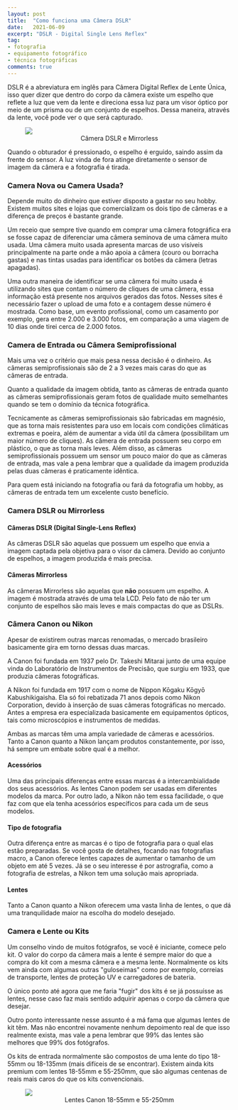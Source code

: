 ```yaml
---
layout: post
title:  "Como funciona uma Câmera DSLR"
date:   2021-06-09
excerpt: "DSLR - Digital Single Lens Reflex"
tag:
- fotografia
- equipamento fotográfico
- técnica fotográficas
comments: true
---
```

DSLR é a abreviatura em inglês para Câmera Digital Reflex de Lente Única, isso quer dizer que dentro do corpo da câmera existe um espelho que reflete a luz que vem da lente e direciona essa luz para um visor óptico por meio de um prisma ou de um conjunto de espelhos. Dessa maneira, através da lente, você pode ver o que será capturado.

<figure>
	<img src="https://i.imgur.com/Y1byDLg.png">
	<figcaption><center>Câmera DSLR e Mirrorless</center></figcaption>
</figure>

Quando o obturador é pressionado, o espelho é erguido, saindo assim da frente do sensor. A luz vinda de fora atinge diretamente o sensor de imagem da câmera e a fotografia é tirada.










### Camera Nova ou Camera Usada?
Depende muito do dinheiro que estiver disposto a gastar no seu hobby. Existem muitos sites e lojas que comercializam os dois tipo de câmeras e a diferença de preços é bastante grande.

Um receio que sempre tive quando em comprar uma câmera fotográfica era se fosse capaz de diferenciar uma câmera seminova de uma câmera muito usada. Uma câmera muito usada apresenta marcas de uso visíveis principalmente na parte onde a mão apoia a câmera (couro ou borracha gastas) e nas tintas usadas para identificar os botões da câmera (letras apagadas).

Uma outra maneira de identificar se uma câmera foi muito usada é utilizando sites que contam o número de cliques de uma câmera, essa informação está presente nos arquivos gerados das fotos. Nesses sites é necessário fazer o upload de uma foto e a contagem desse número é mostrada. Como base, um evento profissional, como um casamento por exemplo, gera entre 2.000 e 3.000 fotos, em comparação a uma viagem de 10 dias onde tirei cerca de 2.000 fotos.

### Camera de Entrada ou Câmera Semiprofissional
Mais uma vez o critério que mais pesa nessa decisão é o dinheiro. As câmeras semiprofissionais são de 2 a 3 vezes mais caras do que as câmeras de entrada.

Quanto a qualidade da imagem obtida, tanto as câmeras de entrada quanto as câmeras semiprofissionais geram fotos de qualidade muito semelhantes quando se tem o domínio da técnica fotográfica.

Tecnicamente as câmeras semiprofissionais são fabricadas em magnésio, que as torna mais resistentes para uso em locais com condições climáticas extremas e poeira, além de aumentar a vida útil da câmera (possibilitam um maior número de cliques). As câmera de entrada possuem seu corpo em plástico, o que as torna mais leves. Além disso, as câmeras semiprofissionais possuem um sensor um pouco maior do que as câmeras de entrada, mas vale a pena lembrar que a qualidade da imagem produzida pelas duas câmeras é praticamente idêntica.

Para quem está iniciando na fotografia ou fará da fotografia um hobby, as câmeras de entrada tem um excelente custo benefício.

### Camera DSLR ou Mirrorless
#### Câmeras DSLR (Digital Single-Lens Reflex)
As câmeras DSLR são aquelas que possuem um espelho que envia a imagem captada pela objetiva para o visor da câmera.
Devido ao conjunto de espelhos, a imagem produzida é mais precisa.

#### Câmeras Mirrorless
As câmeras Mirrorless são aquelas que <b>não</b> possuem um espelho. A imagem é mostrada através de uma tela LCD.
Pelo fato de não ter um conjunto de espelhos são mais leves e mais compactas do que as DSLRs.



### Câmera Canon ou Nikon
Apesar de existirem outras marcas renomadas, o mercado brasileiro basicamente gira em torno dessas duas marcas.

A Canon foi fundada em 1937 pelo Dr. Takeshi Mitarai junto de uma equipe vinda do Laboratório de Instrumentos de Precisão, que surgiu em 1933, que produzia câmeras fotográficas.

A Nikon foi fundada em 1917 com o nome de Nippon Kōgaku Kōgyō Kabushikigaisha. Ela só foi rebatizada 71 anos depois como Nikon Corporation, devido à inserção de suas câmeras fotográficas no mercado. Antes a empresa era especializada basicamente em equipamentos ópticos, tais como microscópios e instrumentos de medidas.

Ambas as marcas têm uma ampla variedade de câmeras e acessórios. Tanto a Canon quanto a Nikon lançam produtos constantemente, por isso, há sempre um embate sobre qual é a melhor.

#### Acessórios
Uma das principais diferenças entre essas marcas é a intercambialidade dos seus acessórios. As lentes Canon podem ser usadas em diferentes modelos da marca. Por outro lado, a Nikon não tem essa facilidade, o que faz com que ela tenha acessórios específicos para cada um de seus modelos.

#### Tipo de fotografia
Outra diferença entre as marcas é o tipo de fotografia para o qual elas estão preparadas. Se você gosta de detalhes, focando nas fotografias macro, a Canon oferece lentes capazes de aumentar o tamanho de um objeto em até 5 vezes. Já se o seu interesse é por astrografia, como a fotografia de estrelas, a Nikon tem uma solução mais apropriada.

#### Lentes
Tanto a Canon quanto a Nikon oferecem uma vasta linha de lentes, o que dá uma tranquilidade maior na escolha do modelo desejado.

### Camera e Lente ou Kits
Um conselho vindo de muitos fotógrafos, se você é iniciante, comece pelo kit. O valor do corpo da câmera mais a lente é sempre maior do que a compra do kit com a mesma câmera e a mesma lente. Normalmente os kits vem ainda com algumas outras "guloseimas" como por exemplo, correias de transporte, lentes de proteção UV e carregadores de bateria.

O único ponto até agora que me faria "fugir" dos kits é se já possuísse as lentes, nesse caso faz mais sentido adquirir apenas o corpo da câmera que desejar.

Outro ponto interessante nesse assunto é a má fama que algumas lentes de kit têm. Mas não encontrei novamente nenhum depoimento real de que isso realmente exista, mas vale a pena lembrar que 99% das lentes são melhores que 99% dos fotógrafos.

Os kits de entrada normalmente são compostos de uma lente do tipo 18-55mm ou 18-135mm (mais difíceis de se encontrar). Existem ainda kits premium com lentes 18-55mm e 55-250mm, que são algumas centenas de reais mais caros do que os kits convencionais.

<figure>
	<img src="https://i.imgur.com/y1nhJ7y.png">
	<figcaption><center>Lentes Canon 18-55mm e 55-250mm</center></figcaption>
</figure>
